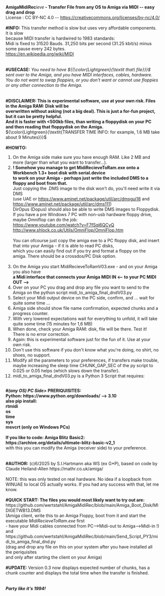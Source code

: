 <b>AmigaMidiRec</b><i>ieve</i><b> - Transfer File from any OS to Amiga via MIDI -- easy drag and drop</b><br>
License : CC BY-NC 4.0 -- https://creativecommons.org/licenses/by-nc/4.0/ <br>
<br>
<b>#INFO:</b> This transfer method is slow but uses very affordable components. It is slow<br>
because MIDI transfer is hardwired to 1983 standards:<br>
Midi is fixed to 31520 Bauds. 31,250 bits per second (31.25 kbit/s) minus some pause every 242 bytes.<br>
https://en.wikipedia.org/wiki/MIDI <br>
<br>
<br>
<b>#USECASE:</b> <i>You need to have ${{\color{Lightgreen}{\textit that\ file}}}$ sent over to the Amiga, and you have MIDI interfaces, cables, hardware. <br>
You do not want to swap floppies, or you don't want or cannot use floppies or any other connection to the Amiga.</i><br>
<br>
<br>
<b>#DISCLAIMER: This is experimental software, use at your own risk. Files in the Amiga RAM: Disk will be<br>
overwritten without asking (not a big deal). This is just a for-fun project, but it can be pretty helpful.<br>
And it is faster with <500kb files, than writing a floppydisk on your PC and then reading that floppydisk on the Amiga.<br></b>
${\color{Lightgreen}{\textit{TRANSFER TIME INFO: for example, 1.6 MB take about 9 Minutes}}}$ <br>
<br>
<b>#HOWTO:</b><br>
1. On the Amiga side make sure you have enough RAM. Like 2 MB and more (larger than what you want to transfer...). <br>
2. <b>! Somehow you manage to get MidiRecieveToRam.exe onto a Workbench 1.3+ boot disk with serial.device <br>
   to work on your Amiga - perhaps just write the included DMS to a floppy and boot from that.  </b> <br>
   Just copying the .DMS image to the disk won't do, you'll need write it via DMS <br>
   (use UAE or https://www.aminet.net/package/util/arc/dmsgui18 and https://www.aminet.net/package/util/arc/dms111)<br>
   DirOpus (Dopus) should also be able to write DMS images to Floppydisk.<br>
   If you have a pre Windows 7 PC with non-usb hardware floppy drive, maybe Omniflop can do the job:<br>
   https://www.youtube.com/watch?v=F7fSqi6QCyQ<br> 
   http://www.shlock.co.uk/Utils/OmniFlop/OmniFlop.htm<br>
   <br>
   You can ofcourse just copy the amiga exe to a PC floppy disk, and insert that into your Amiga - if it is able to read PC disks,<br>
   which you can easily find out if you try and format a floppy on the amiga. There should be a crossdos/PC Disk option.<br>
   <br>
4. On the Amiga you start MidiRecieveToRamV03.exe  - and on your Amiga you also have<br>
   <b>a Midi interface that connects your Amiga MIDI IN <-- to your PC MIDI OUT --> </b>
5. Over on your PC you drag and drop any file you want to send to the Amiga on the python script midi_to_amiga_final_dndV03.py<br>
6. Select your Midi output device on the PC side, confirm, and ... wait for quite some time ...<br>
7. Amiga side should show file name confirmation, expected chunks and a progress counter.<br>
8. With very lowered expectations wait for everything to unfold, it will take quite some time (15 minutes for 1,6 MB)<br>
9. When done, check your Amiga RAM: disk, file will be there. Test it! There is no error correction.<br>
10. Again: this is experimental software just for the fun of it. Use at your own risk.<br>
11. Don't use this software if you don't know what you're doing, no shirt, no shoes, no support.<br>
12. Modify all the parameters to your preferences, if transfers make trouble, maybe increasing the sleep time CHUNK_GAP_SEC of the py script to 0.025 or 0.05 helps (which slows down the transfer).<br>
13. midi_to_amiga_final_dndV03.py is a Python 3 Script that requires:<br>
<br>
<b>#<i>(any OS) PC Side></i> PRERIQUISITES:<br>
Python: https://www.python.org/downloads/ --> 3.10<br>
also <b>pip install</b>: <br>
rtmidi<br>
os<br>
time<br>
sys<br>
msvcrt  (only on Windows PCs) <br>
<br>
If you like to code: Amiga Blitz Basic2: https://archive.org/details/ultimate-blitz-basic-v2_1<br></b>
with this you can modify the Amiga (receiver side) to your preference.<br>
<br>
<br>
<b>#AUTHOR:</b> (c)6/2025 by S.I.Hartmann aka WS (ex G*P), based on code by Claude Heiland-Allen https://mathr.co.uk/amiga/<br>
<br>
NOTE: this was only tested on real hardware. No idea if a loopback from WINUAE to local OS actually works. If you had any success with that, let me know.<br>
<br>
<b>#QUICK START: The files you would most likely want to try out are:<br></b>
https://github.com/wertstahl/AmigaMidiRec/blob/main/Amiga_Boot_Disk/MIDIGETWB13.DMS<br>
(Amiga client, write this to an Amiga Floppy, boot from it and start the executable <i>MidiRecieveToRam.exe</i> first<br>
- have your Midi cables connected from PC-->Midi-out to Amiga-->Midi-in !)<br>
and https://github.com/wertstahl/AmigaMidiRec/blob/main/Send_Script_PY3/midi_to_amiga_final_dnd.py<br>
(drag and drop any file on this on your system after you have installed all the periquisites<br>
and only after starting the client on your Amiga)<br>
<br>
<b>#UPDATE:</b> Version 0.3 now displays expected number of chunks, has a chunk counter and displays the total time when the transfer is finished.<br>
<br>
<br>
<b><i>Party like it's 1994!</i></b><br>
